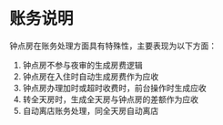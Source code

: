 # 账务说明

钟点房在账务处理方面具有特殊性，主要表现为以下方面：

1. 钟点房不参与夜审的生成房费逻辑 
2. 钟点房在入住时自动生成房费作为应收 
3. 钟点房办理加时或超时收费时，前台操作时生成应收 
4. 转全天房时，生成全天房与钟点房的差额作为应收
5. 自动离店账务处理，同全天房自动离店

